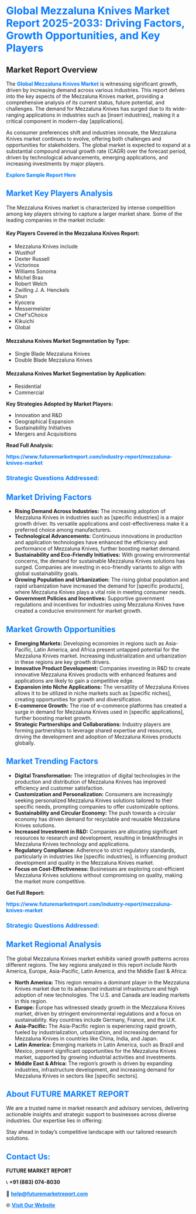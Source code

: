 <h1 style="color: #007BFF;">Global Mezzaluna Knives Market Report 2025-2033: Driving Factors, Growth Opportunities, and Key Players</h1>

<section id="overview">
<h2>Market Report Overview</h2>
<p>The <a href="https://www.futuremarketreport.com/industry-report/mezzaluna-knives-market" style="color: #007BFF; text-decoration: none;"><strong>Global Mezzaluna Knives Market</strong></a> is witnessing significant growth, driven by increasing demand across various industries. This report delves into the key aspects of the Mezzaluna Knives market, providing a comprehensive analysis of its current status, future potential, and challenges. The demand for Mezzaluna Knives has surged due to its wide-ranging applications in industries such as [insert industries], making it a critical component in modern-day [applications].</p>
<p>As consumer preferences shift and industries innovate, the Mezzaluna Knives market continues to evolve, offering both challenges and opportunities for stakeholders. The global market is expected to expand at a substantial compound annual growth rate (CAGR) over the forecast period, driven by technological advancements, emerging applications, and increasing investments by major players.</p>
</section>

<section id="overview">
<p><a href="https://www.futuremarketreport.com/request-sample/reportId=100100" style="color: #007BFF; text-decoration: none;"><strong>Explore Sample Report Here</strong></a></p>
</section>

<section id="key-players">
<h2 style="color: #007BFF;">Market Key Players Analysis</h2>
<p>The Mezzaluna Knives market is characterized by intense competition among key players striving to capture a larger market share. Some of the leading companies in the market include:</p>
<h4>Key Players Covered in the Mezzaluna Knives Report:</h4>
<ul><li>Mezzaluna Knives include</li><li>Wusthof</li><li>Dexter Russell</li><li>Victorinox</li><li>Williams Sonoma</li><li>Michel Bras</li><li>Robert Welch</li><li>Zwilling J. A. Henckels</li><li>Shun</li><li>Kyocera</li><li>Messermeister</li><li>Chef&#039;sChoice</li><li>Kikuichi</li><li>Global</li></ul>
<h4>Mezzaluna Knives Market Segmentation by Type:</h4>
<ul><li>Single Blade Mezzaluna Knives</li><li>Double Blade Mezzaluna Knives</li></ul>

<h4>Mezzaluna Knives Market Segmentation by Application:</h4>
<ul><li>Residential</li><li>Commercial</li></ul>
<p><strong>Key Strategies Adopted by Market Players:</strong></p>
<ul>
<li>Innovation and R&D</li>
<li>Geographical Expansion</li>
<li>Sustainability Initiatives</li>
<li>Mergers and Acquisitions</li>
</ul>
</section>

<section>
<p><strong>Read Full Analysis: </strong></p><a href="https://www.futuremarketreport.com/industry-report/mezzaluna-knives-market" style="color: #007BFF; text-decoration: none;"><strong>https://www.futuremarketreport.com/industry-report/mezzaluna-knives-market</strong></a>
<h3 style="color: #007BFF;">Strategic Questions Addressed:</h3>
</section>

<section id="driving-factors">
<h2 style="color: #007BFF;">Market Driving Factors</h2>
<ul>
<li><strong>Rising Demand Across Industries:</strong> The increasing adoption of Mezzaluna Knives in industries such as [specific industries] is a major growth driver. Its versatile applications and cost-effectiveness make it a preferred choice among manufacturers.</li>
<li><strong>Technological Advancements:</strong> Continuous innovations in production and application technologies have enhanced the efficiency and performance of Mezzaluna Knives, further boosting market demand.</li>
<li><strong>Sustainability and Eco-Friendly Initiatives:</strong> With growing environmental concerns, the demand for sustainable Mezzaluna Knives solutions has surged. Companies are investing in eco-friendly variants to align with global sustainability goals.</li>
<li><strong>Growing Population and Urbanization:</strong> The rising global population and rapid urbanization have increased the demand for [specific products], where Mezzaluna Knives plays a vital role in meeting consumer needs.</li>
<li><strong>Government Policies and Incentives:</strong> Supportive government regulations and incentives for industries using Mezzaluna Knives have created a conducive environment for market growth.</li>
</ul>
</section>

<section id="growth-opportunities">
<h2 style="color: #007BFF;">Market Growth Opportunities</h2>
<ul>
<li><strong>Emerging Markets:</strong> Developing economies in regions such as Asia-Pacific, Latin America, and Africa present untapped potential for the Mezzaluna Knives market. Increasing industrialization and urbanization in these regions are key growth drivers.</li>
<li><strong>Innovative Product Development:</strong> Companies investing in R&D to create innovative Mezzaluna Knives products with enhanced features and applications are likely to gain a competitive edge.</li>
<li><strong>Expansion into Niche Applications:</strong> The versatility of Mezzaluna Knives allows it to be utilized in niche markets such as [specific niches], creating opportunities for growth and diversification.</li>
<li><strong>E-commerce Growth:</strong> The rise of e-commerce platforms has created a surge in demand for Mezzaluna Knives used in [specific applications], further boosting market growth.</li>
<li><strong>Strategic Partnerships and Collaborations:</strong> Industry players are forming partnerships to leverage shared expertise and resources, driving the development and adoption of Mezzaluna Knives products globally.</li>
</ul>
</section>

<section id="trending-factors">
<h2 style="color: #007BFF;">Market Trending Factors</h2>
<ul>
<li><strong>Digital Transformation:</strong> The integration of digital technologies in the production and distribution of Mezzaluna Knives has improved efficiency and customer satisfaction.</li>
<li><strong>Customization and Personalization:</strong> Consumers are increasingly seeking personalized Mezzaluna Knives solutions tailored to their specific needs, prompting companies to offer customizable options.</li>
<li><strong>Sustainability and Circular Economy:</strong> The push towards a circular economy has driven demand for recyclable and reusable Mezzaluna Knives solutions.</li>
<li><strong>Increased Investment in R&D:</strong> Companies are allocating significant resources to research and development, resulting in breakthroughs in Mezzaluna Knives technology and applications.</li>
<li><strong>Regulatory Compliance:</strong> Adherence to strict regulatory standards, particularly in industries like [specific industries], is influencing product development and quality in the Mezzaluna Knives market.</li>
<li><strong>Focus on Cost-Effectiveness:</strong> Businesses are exploring cost-efficient Mezzaluna Knives solutions without compromising on quality, making the market more competitive.</li>
</ul>
</section>

<section>
<p><strong>Get Full Report: </strong></p><a href="https://www.futuremarketreport.com/industry-report/mezzaluna-knives-market" style="color: #007BFF; text-decoration: none;"><strong>https://www.futuremarketreport.com/industry-report/mezzaluna-knives-market</strong></a>
<h3 style="color: #007BFF;">Strategic Questions Addressed:</h3>
</section>


<section id="regional-analysis">
<h2 style="color: #007BFF;">Market Regional Analysis</h2>
<p>The global Mezzaluna Knives market exhibits varied growth patterns across different regions. The key regions analyzed in this report include North America, Europe, Asia-Pacific, Latin America, and the Middle East & Africa:</p>
<ul>
<li><strong>North America:</strong> This region remains a dominant player in the Mezzaluna Knives market due to its advanced industrial infrastructure and high adoption of new technologies. The U.S. and Canada are leading markets in this region.</li>
<li><strong>Europe:</strong> Europe has witnessed steady growth in the Mezzaluna Knives market, driven by stringent environmental regulations and a focus on sustainability. Key countries include Germany, France, and the U.K.</li>
<li><strong>Asia-Pacific:</strong> The Asia-Pacific region is experiencing rapid growth, fueled by industrialization, urbanization, and increasing demand for Mezzaluna Knives in countries like China, India, and Japan.</li>
<li><strong>Latin America:</strong> Emerging markets in Latin America, such as Brazil and Mexico, present significant opportunities for the Mezzaluna Knives market, supported by growing industrial activities and investments.</li>
<li><strong>Middle East & Africa:</strong> The region’s growth is driven by expanding industries, infrastructure development, and increasing demand for Mezzaluna Knives in sectors like [specific sectors].</li>
</ul>
</section>

<footer>
<h2 style="color: #007BFF;">About FUTURE MARKET REPORT</h2>
<p>We are a trusted name in market research and advisory services, delivering actionable insights and strategic support to businesses across diverse industries. Our expertise lies in offering:</p>

<p>Stay ahead in today’s competitive landscape with our tailored research solutions.</p>

<h2 style="color: #007BFF;">Contact Us:</h2>
<p><strong>FUTURE MARKET REPORT</strong></p>
<p>📞 <strong>+91 (883) 074-8030</strong></p>
<p>📧 <strong><a href="mailto:help@futuremarketreport.com" style="color: #007BFF;">help@futuremarketreport.com</a></strong></p>
<p>🌐 <strong><a href="https://www.futuremarketreport.com/" style="color: #007BFF;">Visit Our Website</a></strong></p>
</footer>